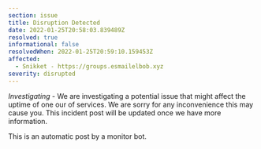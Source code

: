```yaml
---
section: issue
title: Disruption Detected
date: 2022-01-25T20:58:03.839489Z
resolved: true
informational: false
resolvedWhen: 2022-01-25T20:59:10.159453Z
affected:
  - Snikket - https://groups.esmailelbob.xyz
severity: disrupted
---
```

*Investigating* - We are investigating a potential issue that might affect the uptime of one our of services. We are sorry for any inconvenience this may cause you. This incident post will be updated once we have more information.

This is an automatic post by a monitor bot.
        